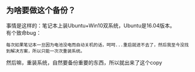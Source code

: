 ## 为啥要做这个备份？
事情是这样的：笔记本上装Ubuntu+Win10双系统，Ubuntu是16.04版本。<br>
有个致命bug：<br>
    
    每次如果笔记本一旦因为电池没电而自动关机的话，呵呵...重启就进不去了，然后我至今没找到解决方案，所以只能一次次重装系统。
然后嘛，重装系统，自然要备份重要的东西，所以就出来了这个copy
